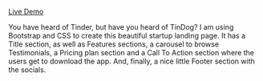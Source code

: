 [Live Demo](https://lana-20.github.io/tindog/)

You have heard of Tinder, but have you heard of TinDog?
I am using Bootstrap and CSS to create this beautiful startup landing page.
It has a Title section, as well as Features sections, a carousel to browse Testimonials, a Pricing plan section and a Call To Action section where the users get to download the app. And, finally, a nice little Footer section with the socials.
